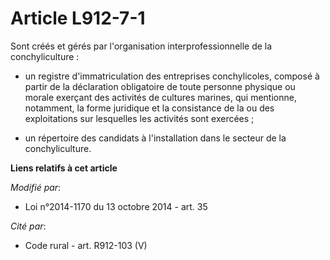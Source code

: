 # Article L912-7-1

Sont créés et gérés par l'organisation interprofessionnelle de la conchyliculture :

- un registre d'immatriculation des entreprises conchylicoles, composé à partir de la déclaration obligatoire de toute
personne physique ou morale exerçant des activités de cultures marines, qui mentionne, notamment, la forme juridique et la
consistance de la ou des exploitations sur lesquelles les activités sont exercées ;

- un répertoire des candidats à l'installation dans le secteur de la conchyliculture.

**Liens relatifs à cet article**

_Modifié par_:

  - Loi n°2014-1170 du 13 octobre 2014 - art. 35

_Cité par_:

  - Code rural - art. R912-103 (V)

